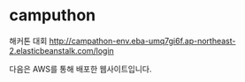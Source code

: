 # camputhon
해커톤 대회
http://campathon-env.eba-umq7gi6f.ap-northeast-2.elasticbeanstalk.com/login

다음은 AWS를 통해 배포한 웹사이트입니다.
